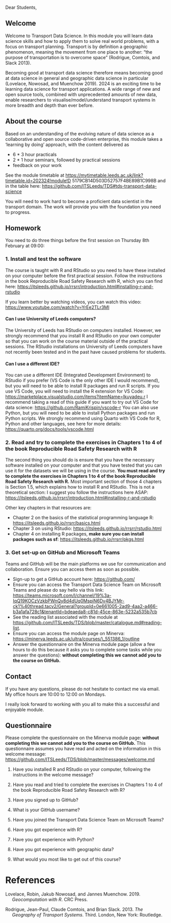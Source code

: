 

<!-- message to students, 2024 -->

Dear Students,

## Welcome

Welcome to Transport Data Science. In this module you will learn data
science skills and how to apply them to solve real world problems, with
a focus on transport planning. Transport is by definition a geographic
phenomenon, meaning the movement from one place to another: “the purpose
of transportation is to overcome space” (Rodrigue, Comtois, and Slack
2013).

Becoming good at transport data science therefore means becoming good at
data science in general and geographic data science in particular
(Lovelace, Nowosad, and Muenchow 2019). 2024 is an exciting time to be
learning data science for transport applications. A wide range of new
and open source tools, combined with unprecedented amounts of new data,
enable researchers to visualise/model/understand transport systems in
more breadth and depth than ever before.

## About the course

Based on an understanding of the evolving nature of data science as a
collaborative and open source code-driven enterprise, this module takes
a ‘learning by doing’ approach, with the content delivered as

- 6 \* 3 hour practicals
- 2 \* 1 hour seminars, followed by practical sessions
- feedback on your work

See the module timetable at https://mytimetable.leeds.ac.uk/link?timetable.id=202324!module!D 5179CB14D503D52757F4BE89B1C998B and in the
table here: https://github.com/ITSLeeds/TDS#tds-transport-data-science

You will need to work hard to become a proficient data scientist in the
transport domain. The work will provide you with the foundation you need
to progress.

## Homework

You need to do three things before the first session on Thursday 8th
February at 09:00:

### 1. Install and test the software

The course is taught with R and RStudio so you need to have these
installed on your computer before the first practical session. Follow
the instructions in the book Reproducible Road Safety Research with R,
which you can find here:
https://itsleeds.github.io/rrsrr/introduction.html#installing-r-and-rstudio

If you learn better by watching videos, you can watch this video:
https://www.youtube.com/watch?v=YrEe2TLr3MI

#### Can I use University of Leeds computers?

The University of Leeds has RStudio on computers installed. However, we
strongly recommend that you install R and RStudio on your own computer
so that you can work on the course material outside of the practical
sessions. The RStudio installations on University of Leeds computers
have not recently been tested and in the past have caused problems for
students.

#### Can I use a different IDE?

You can use a different IDE (Integrated Development Environment) to
RStudio if you prefer (VS Code is the only other IDE I would recommend),
but you will need to be able to install R packages and run R scripts. If
you use VS Code, you will need to install the R extension for VS Code:
https://marketplace.visualstudio.com/items?itemName=Ikuyadeu.r I
recommend taking a read of this guide if you want to try out VS Code for
data science: https://github.com/RamiKrispin/vscode-r You can also use
Python, but you will need to be able to install Python packages and run
Python scripts. We strongly recommend using Quarto with VS Code for R,
Python and other languages, see here for more details:
https://quarto.org/docs/tools/vscode.html

### 2. Read and try to complete the exercises in Chapters 1 to 4 of the book Reproducible Road Safety Research with R

The second thing you should do is ensure that you have the necessary
software installed on your computer and that you have tested that you
can use it for the datasets we will be using in the course. **You must
read and try to complete the exercises in Chapters 1 to 4 of the book
Reproducible Road Safety Research with R.** Most important section of
those 4 chapters is Section 1.5, which explains how to install R and
RStudio. This is not a theoretical section: I suggest you follow the
instructions here ASAP:
https://itsleeds.github.io/rrsrr/introduction.html#installing-r-and-rstudio

Other key chapters in that resources are:

- Chapter 2 on the basics of the statistical programming language R:
  https://itsleeds.github.io/rrsrr/basics.html
- Chapter 3 on using RStudio:
  https://itsleeds.github.io/rrsrr/rstudio.html
- Chapter 4 on installing R packages, **make sure you can install
  packages such as sf**: https://itsleeds.github.io/rrsrr/pkgs.html

### 3. Get set-up on GitHub and Microsoft Teams

Teams and GitHub will be the main platforms we use for communication and
collaboration. Ensure you can access them as soon as possible.

- Sign-up to get a GitHub account here: https://github.com/
- Ensure you can access the Transport Data Science Team on Microsoft
  Teams and please do say hello via this link:
  https://teams.microsoft.com/l/channel/19%3a-IqQ19KOCzVzkbPWnQy8d4dUq0MspiN6Dv4BJYMr-ck1%40thread.tacv2/General?groupId=0e661005-2ad9-4aa2-a466-b3a1afa728c1&tenantId=bdeaeda8-c81d-45ce-863e-5232a535b7cb
- See the reading list associated with the module at
  https://github.com/ITSLeeds/TDS/blob/master/catalogue.md#reading-list.
- Ensure you can access the module page on Minerva:
  https://minerva.leeds.ac.uk/ultra/courses/\_551386_1/outline
- Answer the questionnaire on the Minerva module page (allow a few hours
  to do this because it asks you to complete some tasks while you answer
  the questions): **without completing this we cannot add you to the
  course on GitHub.**

## Contact

If you have any questions, please do not hesitate to contact me via
email. My office hours are 10:00 to 12:00 on Mondays.

I really look forward to working with you all to make this a successful
and enjoyable module.

## Questionnaire

Please complete the questionnaire on the Minerva module page: **without
completing this we cannot add you to the course on GitHub.** This
questionnaire assumes you have read and acted on the information in this
welcome message:
https://github.com/ITSLeeds/TDS/blob/master/messages/welcome.md

1.  Have you installed R and RStudio on your computer, following the
    instructions in the welcome message?

2.  Have you read and tried to complete the exercises in Chapters 1 to 4
    of the book Reproducible Road Safety Research with R?

3.  Have you signed up to GitHub?

4.  What is your GitHub username?

5.  Have you joined the Transport Data Science Team on Microsoft Teams?

6.  Have you got experience with R?

7.  Have you got experience with Python?

8.  Have you got experience with geographic data?

9.  What would you most like to get out of this course?

# References

<div id="refs" class="references csl-bib-body hanging-indent"
entry-spacing="0">

<div id="ref-lovelace_geocomputation_2019" class="csl-entry">

Lovelace, Robin, Jakub Nowosad, and Jannes Muenchow. 2019.
*Geocomputation with R*. CRC Press.

</div>

<div id="ref-rodrigue_geography_2013" class="csl-entry">

Rodrigue, Jean-Paul, Claude Comtois, and Brian Slack. 2013. *The
Geography of Transport Systems*. Third. London, New York: Routledge.

</div>

</div>
